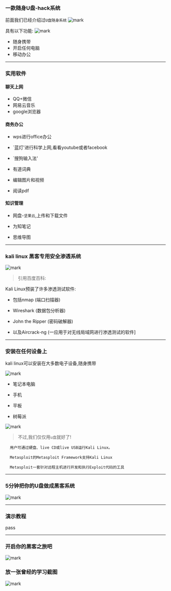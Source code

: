 ### 一款随身U盘-hack系统
前面我们已经介绍过`U盘随身系统`
![mark](http://oe40n695u.bkt.clouddn.com/blog/20170310/134651039.jpg)

 
具有以下功能:
![mark](http://oe40n695u.bkt.clouddn.com/blog/20170310/134656586.jpg)

 
- 随身携带
- 开启任何电脑
- 移动办公

---
### 实用软件
#### 聊天上网
- QQ+微信
- 网易云音乐
- google浏览器

#### 商务办公
- wps进行office办公
- `蓝灯'进行科学上网,看看youtube或者facebook


- `搜狗输入法'
- 有道词典
- 编辑图片和视频
- 阅读pdf

#### 知识管理
- 网盘-`坚果云`,上传和下载文件
- 为知笔记

- 思维导图



---

### kali linux 黑客专用安全渗透系统

![mark](http://oe40n695u.bkt.clouddn.com/blog/20170310/134704160.png)

 

> 引用百度百科:



Kali Linux预装了许多渗透测试软件:

- 包括nmap (端口扫描器)

- Wireshark (数据包分析器)

- John the Ripper (密码破解器)

- 以及Aircrack-ng (一应用于对无线局域网进行渗透测试的软件]    



---

### 安装在任何设备上

kali linux可以安装在大多数电子设备,随身携带

![mark](http://oe40n695u.bkt.clouddn.com/blog/20170310/134729063.png)

 

 
- 笔记本电脑

- 手机

- 平板

- 树莓派  



![mark](http://oe40n695u.bkt.clouddn.com/blog/20170310/134734666.png)

 



> 不过,我们仅仅用`u盘`就好了!

 


      用户可通过硬盘、live CD或live USB运行Kali Linux。

      Metasploit的Metasploit Framework支持Kali Linux

      Metasploit一套针对远程主机进行开发和执行Exploit代码的工具


 --- 
### 5分钟把你的U盘做成黑客系统

 ![mark](http://oe40n695u.bkt.clouddn.com/blog/20170310/134743647.png)


---

### 演示教程
pass

---

### 开启你的黑客之旅吧
![mark](http://oe40n695u.bkt.clouddn.com/blog/20170310/134750305.png)

 
### 放一张曾经的学习截图
![mark](http://oe40n695u.bkt.clouddn.com/blog/20170310/134756941.png)

 
 
